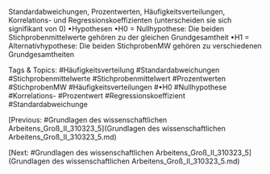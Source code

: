 Standardabweichungen, Prozentwerten, Häufigkeitsverteilungen, Korrelations- und 
Regressionskoeffizienten (unterscheiden sie sich signifikant von 0)
•Hypothesen
•H0 = Nullhypothese: Die beiden Stichprobenmittelwerte gehören zu der gleichen Grundgesamtheit
•H1 = Alternativhypothese: Die beiden StichprobenMW gehören zu verschiedenen Grundgesamtheiten

   Tags & Topics:
   #Häufigkeitsverteilung
   #Standardabweichungen
   #Stichprobenmittelwerte
   #Stichprobenmittelwert
   #Prozentwerten
   #StichprobenMW
   #Häufigkeitsverteilungen
   #•H0
   #Nullhypothese
   #Korrelations-
   #Prozentwert
   #Regressionskoeffizient
   #Standardabweichunge

[Previous: #Grundlagen des wissenschaftlichen Arbeitens_Groß_II_310323_5](Grundlagen des wissenschaftlichen Arbeitens_Groß_II_310323_5.md)

[Next: #Grundlagen des wissenschaftlichen Arbeitens_Groß_II_310323_5](Grundlagen des wissenschaftlichen Arbeitens_Groß_II_310323_5.md)